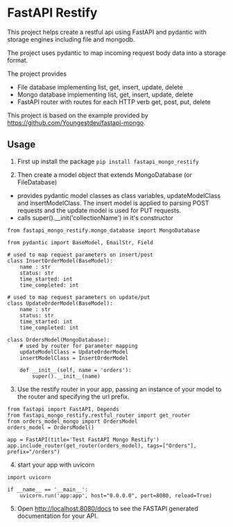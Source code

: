 # FastAPI Restify

This project helps create a restful api using FastAPI and pydantic with storage engines including file and mongodb.

The project uses pydantic to map incoming request body data into a storage format.

The project provides
- File database implementing list, get, insert, update, delete
- Mongo database implementing list, get, insert, update, delete
- FastAPI router with routes for each HTTP verb get, post, put, delete

This project is based on the example provided by https://github.com/Youngestdev/fastapi-mongo.


## Usage

1. First up install the package
```pip install fastapi_mongo_restify```


2. Then create a model object that extends MongoDatabase (or FileDatabase)
- provides pydantic model classes as class variables, updateModelClass and insertModelClass.
The insert model is applied to parsing POST requests and the update model is used for PUT requests.
- calls super().__init('collectionName') in it's constructor


```
from fastapi_mongo_restify.mongo_database import MongoDatabase

from pydantic import BaseModel, EmailStr, Field

# used to map request parameters on insert/post
class InsertOrderModel(BaseModel):
    name : str
    status: str
    time_started: int
    time_completed: int
        
# used to map request parameters on update/put
class UpdateOrderModel(BaseModel):
    name : str
    status: str
    time_started: int
    time_completed: int
   
class OrdersModel(MongoDatabase):
    # used by router for parameter mapping
    updateModelClass = UpdateOrderModel
    insertModelClass = InsertOrderModel
    
    def __init__(self, name = 'orders'): 
        super().__init__(name)
```

3. Use the restify router in your app, passing an instance of your model to the router and specifying the url prefix.

```
from fastapi import FastAPI, Depends
from fastapi_mongo_restify.restful_router import get_router
from orders_model_mongo import OrdersModel
orders_model = OrdersModel()

app = FastAPI(title='Test FastAPI Mongo Restify')
app.include_router(get_router(orders_model), tags=["Orders"], prefix="/orders") 

```
4. start your app with uvicorn
```
import uvicorn

if __name__ == '__main__':
    uvicorn.run('app:app', host="0.0.0.0", port=8080, reload=True)
```

5. Open [http://localhost:8080/docs](http://localhost:8080/docs) to see the FASTAPI generated documentation for your API.
